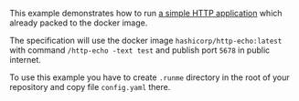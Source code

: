 This example demonstrates how to run [a simple HTTP application](https://hub.docker.com/r/hashicorp/http-echo) which already packed to the docker image.

The specification will use the docker image `hashicorp/http-echo:latest` with command `/http-echo -text test` and publish port `5678` in public internet.

To use this example you have to create `.runme` directory in the root of your repository and copy file `config.yaml` there.
